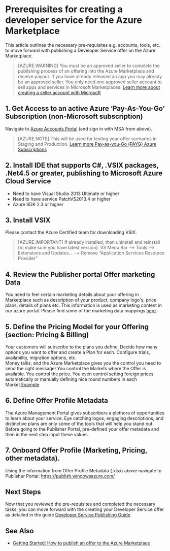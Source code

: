 <properties
   pageTitle="Requirements for creating a developer service for the Azure Marketplace | Microsoft Azure"
   description="Learn about the requirements for creating, deploying and selling a developer service on the Azure Marketplace."
   services="Azure Marketplace"
   documentationCenter=""
   authors="HannibalSII"
   manager=""
   editor=""/>

<tags
   ms.service="marketplace-publishing"
   ms.devlang="na"
   ms.topic="article"
   ms.tgt_pltfrm="Azure"
   ms.workload="na"
   ms.date="10/05/2015"
   ms.author="hascipio; v-shresh"/>

# Prerequisites for creating a developer service for the Azure Marketplace

This article outlines the necessary pre-requisites e.g. accounts, tools, etc. to move forward with publishing a Developer Service offer on the Azure Marketplace.

> [AZURE.WARNING] You must be an approved seller to complete the publishing process of an offering into the Azure Marketplace and receive payout. If you have already released an app you may already be an approved seller. You only need one approved seller account to sell apps and services in Microsoft Marketplaces. [Learn more about creating a seller account with Microsoft][link-acct-creation]

## 1. Get Access to an active Azure ‘Pay-As-You-Go’ Subscription (non-Microsoft subscription)

Navigate to [Azure Accounts Portal][link-acctportal] (and sign in with MSA from above).

> [AZURE.NOTE] This will be used for testing your offer scenarios in Staging and Production. [Learn more Pay-as-you-Go (PAYG) Azure Subscriptions][link-payg]

## 2. Install IDE that supports C#, .VSIX packages, .Net4.5 or greater, publishing to Microsoft Azure Cloud Service

  - Need to have Visual Studio 2013 Ultimate or higher
  - Need to have service PatchVS2013.4 or higher
  - Azure SDK 2.3 or higher


## 3. Install VSIX

Please contact the Azure Certified team for downloading VSIX.

> [AZURE.IMPORTANT] If already installed, then uninstall and reinstall (to make sure you have latest version):
VS Menu Bar --> Tools --> Extensions and Updates… --> Remove “Application Services Resource Provider”

## 4. Review the Publisher portal Offer marketing Data

You need to feel certain marketing details about your offering in Marketplace such as description of your product, cpmpany logo's, price plans, details of plans etc. This information is used as marketing content in our azure portal. Please find some of the marketing data mappings [here](marketplace-publishing-dev-services-pre-requisites-marketing-content-guide.md).

## 5. Define the Pricing Model for your Offering (section: Pricing & Billing)

Your customers will subscribe to the plans you define. Decide how many options you want to offer and create a Plan for each. Configure trials, availability, migration options, etc.  
Money talks, and the Azure Marketplace gives you the control you need to send the right message! You control the Markets where the Offer is available. You control the price. You even control setting foreign prices automatically or manually defining nice round numbers in each Market.[Example](marketplace-publishing-dev-services-pre-requisites-pricing-model-sample.md)

## 6. Define Offer Profile Metadata

 The Azure Management Portal gives subscribers a plethora of opportunities to learn about your service. Eye catching logos, engaging descriptions, and distinctive plans are only some of the tools that will help you stand out.  Before going to the Publisher Portal, pre-defined your offer metadata and then in the next step input these values.

## 7. Onboard Offer Profile (Marketing, Pricing, other metadata).

Using the information from Offer Profile Metadata (.xlsx) above navigate to Publisher Portal: https://publish.windowsazure.com/

## Next Steps
Now that you reviewed the pre-requisites and completed the necessary tasks, you can move forward with the creating your Developer Service offer as detailed in the guide [Developer Service Publishing Guide](marketplace-publishing-dev-service-creation.md)

## See Also
- [Getting Started: How to publish an offer to the Azure Marketplace](marketplace-publishing-getting-started.md)

[link-acct-creation]:marketplace-publishing-accounts-creation-registration.md
[link-sd-msdn]:https://msdn.microsoft.com/en-us/library/dn188471.aspx
[link-acctportal]:https://account.windowsazure.com/signup?offer=ms-azr-0003p
[link-payg]:https://azure.microsoft.com/en-us/offers/MS-AZR-0003P/
[link-devsvc-guide-mktg]:marketplace-publishing-dev-services-marketing-content-guide.md
[link-devsvc-guide-pricing]:marketplace-publishing-dev-services-pricing-model-sample.md
[link-devsvc-guide-create-rp]:marketplace-publishing-dev-services-create-resource-provider.md
